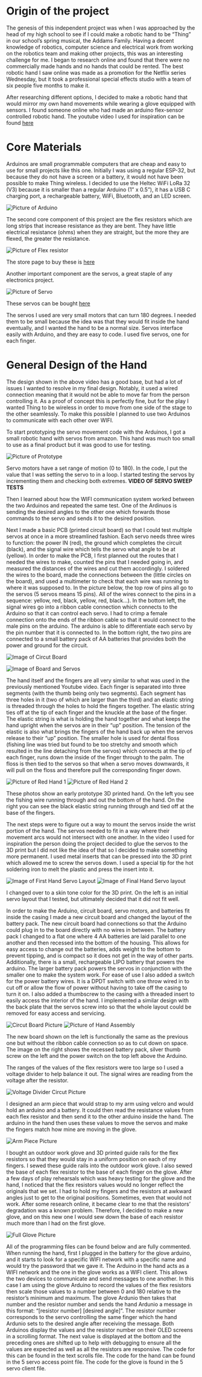 # Origin of the project 

The genesis of this independent project was when I was approached by the head of my high school to see if I could make a robotic hand to be “Thing” in our school’s spring musical, the Addams Family. Having a decent knowledge of robotics, computer science and electrical work from working on the robotics team and making other projects, this was an interesting challenge for me. I began to research online and found that there were no commercially made hands and no hands that could be rented. The best robotic hand I saw online was made as a promotion for the Netflix series Wednesday, but it took a professional special effects studio with a team of six people five months to make it. 

After researching different options, I decided to make a robotic hand that would mirror my own hand movements while wearing a glove equipped with sensors. I found someone online who had made an arduino flex-sensor controlled robotic hand. The youtube video I used for inspiration can be found [here](https://www.youtube.com/watch?v=Fvg-v8FPcjg)

# Core Materials

Arduinos are small programmable computers that are cheap and easy to use for small projects like this one. Initially I was using a regular ESP-32, but because they do not have a screen or a battery, it would not have been possible to make Thing wireless. I decided to use the Heltec WiFi LoRa 32 (V3) because it is smaller than a regular Arduino (1” x 0.5”), it has a USB C charging port, a rechargeable battery, WiFi, Bluetooth, and an LED screen. 

![Picture of Arduino](images/IMG_9704.jpg)

The second core component of this project are the flex resistors which are long strips that increase resistance as they are bent. They have little electrical resistance (ohms) when they are straight, but the more they are flexed, the greater the resistance. 

![Picture of Flex resistor](https://cdn.shopify.com/s/files/1/0578/4128/7283/products/SpectraFlex-Series-Flattened_280x420.webp?v=1691781691)

The store page to buy these is [here](https://www.spectrasymbol.com/resistive-flex-sensors)

Another important component are the servos, a great staple of any electronics project.

![Picture of Servo](https://lh3.googleusercontent.com/keep-bbsk/AFgXFlJ8n4Kbt0Ya3k8gmhbL-TQEPrWSpIC2H1OSggB_Cxh5u3lcGi_C_0Ay-T9zlYuaiHpySQjVoPJtqDqm3g-CGKYiwdaHp1TSJ9lIc7M1XBrVdLsUnxNnoA=s512)

These servos can be bought [here](https://tinyurl.com/rhu3s3ph)

The servos I used are very small motors that can turn 180 degrees. I needed them to be small because the idea was that they would fit inside the hand eventually, and I wanted the hand to be a normal size. Servos interface easily with Arduino, and they are easy to code. I used five servos, one for each finger. 

# General Design of the Hand 

The design shown in the above video has a good base, but had a lot of issues I wanted to resolve in my final design. Notably, it used a wired connection meaning that it would not be able to move far from the person controlling it. As a proof of concept this is perfectly fine, but for the play I wanted Thing to be wireless in order to move from one side of the stage to the other seamlessly. To make this possible I planned to use two Arduinos to communicate with each other over WIFI.

To start prototyping the servo movement code with the Arduinos, I got a small robotic hand with servos from amazon. This hand was much too small to use as a final product but it was good to use for testing.  

![Picture of Prototype](images/IMG_9713.jpg)

Servo motors have a set range of motion (0 to 180). In the code, I put the value that I was setting the servo to in a loop. I started testing the servos by incrementing them and checking both extremes. **VIDEO OF SERVO SWEEP TESTS**

Then I learned about how the WIFI communication system worked between the two Arduinos and repeated the same test. One of the Ardinuos is sending the desired angles to the other one which forwards those commands to the servo and sends it to the desired position. 

Next I made a basic PCB (printed circuit board) so that I could test multiple servos at once in a more streamlined fashion. Each servo needs three wires to function: the power IN (red), the ground which completes the circuit (black), and the signal wire which tells the servo what angle to be at (yellow). In order to make the PCB, I first planned out the routes that I needed the wires to make, counted the pins that I needed going in, and measured the distances of the wires and cut them accordingly. I soldered the wires to the board, made the connections between the (little circles on the board), and used a multimeter to check that each wire was running to where it was supposed to. In the picture below, the top row of pins all go to the servos (5 servos means 15 pins). All of the wires connect to the pins in a sequence: yellow, red, black, yellow, red, black…). In the bottom left, the signal wires go into a ribbon cable connection which connects to the Arduino so that it can control each servo. I had to crimp a female connection onto the ends of the ribbon cable so that it would connect to the male pins on the arduino. The arduino is able ​​to differentiate each servo by the pin number that it is connected to. In the bottom right, the two pins are connected to a small battery pack of AA batteries that provides both the power and ground for the circuit.

![Image of Circut Board](images/IMG_6236.jpg)

![Image of Board and Servos](images/IMG_9718.jpg)

The hand itself and the fingers are all very similar to what was used in the previously mentioned Youtube video. Each finger is separated into three segments (with the thumb being only two segments). Each segment has three holes in it (two of which are larger than the third) and an elastic string is threaded through the holes to hold the fingers together. The elastic string ties off at the tip of each finger and the knuckle at the base of the finger. The elastic string is what is holding the hand together and what keeps the hand upright when the servos are in their “up” position. The tension of the elastic is also what brings the fingers of the hand back up when the servos release to their “up” position. The smaller hole is used for dental floss (fishing line was tried but found to be too stretchy and smooth which resulted in the line detaching from the servos) which connects at the tip of each finger, runs down the inside of the finger through to the palm. The floss is then tied to the servos so that when a servo moves downwards, it will pull on the floss and therefore pull the corresponding finger down. 

![Picture of Red Hand 1](https://keep.google.com/u/0/media/v2/1SqlqbXX3OX3zEtqwIqsGbf7Rv73LFFPvaQysKS0T6zZAKEkfQn8pHiyRzc1DU2o/1tA4ZGvaRoUz8icXEQH0WOz0t0fcs6xRNx93h0v26veVZmmFpvD_Ml06_33ZxtTo?sz=512&accept=image%2Fgif%2Cimage%2Fjpeg%2Cimage%2Fjpg%2Cimage%2Fpng%2Cimage%2Fwebp) ![Picture of Red Hand 2](https://keep.google.com/u/0/media/v2/19kgUphg5DwHgqkIpPVpV73uh9FkrU2k2LB5g9bFy96on6MarzLblKZzbN1dfwg/1KHC_cvqb129jIX9T9q9HYtTCJ54RH1vctuBrZBbUDAnGcyTeFd5pDrEbi6fqGg?sz=512&accept=image%2Fgif%2Cimage%2Fjpeg%2Cimage%2Fjpg%2Cimage%2Fpng%2Cimage%2Fwebp)

These photos show an early prototype 3D printed hand. On the left you see the fishing wire running through and out the bottom of the hand. On the right you can see the black elastic string running through and tied off at the base of the fingers.

The next steps were to figure out a way to mount the servos inside the wrist portion of the hand. The servos needed to fit in a way where their movement arcs would not intersect with one another. In the video I used for inspiration the person doing the project decided to glue the servos to the 3D print but I did not like the idea of that so I decided to make something more permanent. I used metal inserts that can be pressed into the 3D print which allowed me to screw the servos down. I used a special tip for the hot soldering iron to melt the plastic and press the insert into it.

![Image of First Hand Servo Layout](IMG_9725.jpg) ![Image of Final Hand Servo layout](IMG_9726.jpg)

I changed over to a skin tone color for the 3D print. On the left is an initial servo layout that I tested, but ultimately decided that it did not fit well. 

In order to make the Arduino, circuit board, servo motors, and batteries fit inside the casing I made a new circuit board and changed the layout of the battery pack. The new circuit board had connections so that the Arduino could plug in to the board directly with no wires in between. The battery pack I changed to a flat one where 4 AA batteries are laid parallel to one another and then recessed into the bottom of the housing. This allows for easy access to change out the batteries, adds weight to the bottom to prevent tipping, and is compact so it does not get in the way of other parts. Additionally, there is a small, rechargeable LIPO battery that powers the arduino. The larger battery pack powers the servos in conjunction with the smaller one to make the system work. For ease of use I also added a switch for the power battery wires. It is a DPDT switch with one throw wired in to cut off or allow the flow of power without having to take off the casing to turn it on. I also added a thumbscrew to the casing with a threaded insert to easily access the interior of the hand. I implemented a similar design with the back plate that the servos screw into so that the whole layout could be removed for easy access and servicing. 

![Circut Board Picture](https://lh3.googleusercontent.com/keep-bbsk/AFgXFlLbDSBdsNJinzArJQXPeoTf1XUFEXhz1vs-EmoHKZmeloQKzICezmQgpTWHtOCE6KYQIEPX29AfXUMDnfunkLkxy-DqbdAViovxU3NIghelDI4-BT2y0g=s512) ![Picture of Hand Assembly](https://lh3.googleusercontent.com/keep-bbsk/AFgXFlK7f7aDmgquW8PursmFqfi3o7G9MG1HlHubKRo_hTJfilE8y1TXmScxM4feeRzxgtOj-6krMgPFc1TTxbAoN1iuhQQi6BFQNBmu8AyhYCDcw90ZkAFWvw=s512)

The new board shown on the left is functionally the same as the previous one but without the ribbon cable connection so as to cut down on space. The image on the right shows the recessed battery pack, silver thumb screw on the left and the power switch on the top left above the Arduino.

The ranges of the values of the flex resistors were too large  so I used a voltage divider to help balance it out. The signal wires are reading from the voltage after the resistor. 

![Voltage Divider Circut Picture](https://lh3.googleusercontent.com/keep-bbsk/AFgXFlL8IYKh13nR64nnmaeZTQ1rBRYVg1oS9NpfP-tX5BksKXw8GNEvzphW5ErGsTYA2pW1LRXs1O2jdpDxvYelFn5yCMmhd5cTL_HQl8Uc3-rrAFzyaMqOmQ=s512)

I designed an arm piece that would strap to my arm using velcro and would hold an arduino and a battery. It could then read the resistance values from each flex resistor and then send it to the other arduino inside the hand. The arduino in the hand then uses these values to move the servos and make the fingers match how mine are moving in the glove. 

![Arm Piece Picture](https://lh3.googleusercontent.com/keep-bbsk/AFgXFlJFDq4t487jThrMVCA23hcoFRi7SwAcIzZmp7fzsquulCnBLe1pNgNVQPCBR0C4f10L6Dgph2h3nS7yfyBWnVycHAqWqvCyQNM_yhFzLJTMILrYRlUnbw=s512)

I bought an outdoor work glove and 3D printed guide rails for the flex resistors so that they would stay in a uniform position on each of my fingers. I sewed these guide rails into the outdoor work glove. I also sewed the base of each flex resistor to the base of each finger on the glove. After a few days of play rehearsals which was heavy testing for the glove and the hand, I noticed that the flex resistors values would no longer reflect the originals that we set. I had to hold my fingers and the resistors at awkward angles just to get to the original positions. Sometimes, even that would not work. After some research online, it became clear to me that the resistors’ degradation was a known problem. Therefore, I decided to make a new glove, and on this new one I would sew down the base of each resistor much more than I had on the first glove. 

![Full Glove Picture](https://lh3.googleusercontent.com/keep-bbsk/AFgXFlK2VUDwaw86lIBxfzzbrayyhcaHvAy1S2Xr9e4S5YkyzFwo4tmAV0yygdPM4NPOAZaXpbRTC1rA8MAWONOW8L0UGPkIiTP_LvAJ5Q5a1ZaWzXLAf3xfVA=s512)

All of the programming files can be found below and are fully commented. When running the hand, first I plugged in the battery for the glove arduino, and it starts to look for a specific WIFI network with a specific name and would try the password that we gave it. The Arduino in the hand acts as a WIFI network and the one in the glove works as a WIFI client. This allows the two devices to communicate and send messages to one another. In this case I am using the glove Arduino to record the values of the flex resistors then scale those values to a number between 0 and 180 relative to the resistor’s minimum and maximum. The glove Ardunio then takes that number and the resistor number and sends the hand Ardunio a message in this format: “[resistor number] [desired angle]”. The resistor number corresponds to the servo controlling the same finger which the hand Ardunio sets to the desired angle after receiving the message. Both Arduinos display the values and the resistor number on their OLED screens in a scrolling format. The next value is displayed at the bottom and the preceding ones are shifted up to help with debugging to ensure all the values are expected as well as all the resistors are responsive. The code for this can be found in the text scrolls file. The code for the hand can be found in the 5 servo access point file. The code for the glove is found in the 5 servo client file. 

